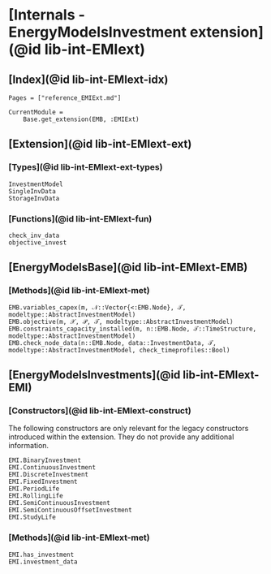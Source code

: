 # [Internals - EnergyModelsInvestment extension](@id lib-int-EMIext)

## [Index](@id lib-int-EMIext-idx)

```@index
Pages = ["reference_EMIExt.md"]
```

```@meta
CurrentModule =
    Base.get_extension(EMB, :EMIExt)
```

## [Extension](@id lib-int-EMIext-ext)

### [Types](@id lib-int-EMIext-ext-types)

```@docs
InvestmentModel
SingleInvData
StorageInvData
```

### [Functions](@id lib-int-EMIext-fun)

```@docs
check_inv_data
objective_invest
```

## [EnergyModelsBase](@id lib-int-EMIext-EMB)

### [Methods](@id lib-int-EMIext-met)

```@docs
EMB.variables_capex(m, 𝒩::Vector{<:EMB.Node}, 𝒯, modeltype::AbstractInvestmentModel)
EMB.objective(m, 𝒳, 𝒫, 𝒯, modeltype::AbstractInvestmentModel)
EMB.constraints_capacity_installed(m, n::EMB.Node, 𝒯::TimeStructure, modeltype::AbstractInvestmentModel)
EMB.check_node_data(n::EMB.Node, data::InvestmentData, 𝒯, modeltype::AbstractInvestmentModel, check_timeprofiles::Bool)
```

## [EnergyModelsInvestments](@id lib-int-EMIext-EMI)

### [Constructors](@id lib-int-EMIext-construct)

The following constructors are only relevant for the legacy constructors introduced within the extension.
They do not provide any additional information.

```@docs
EMI.BinaryInvestment
EMI.ContinuousInvestment
EMI.DiscreteInvestment
EMI.FixedInvestment
EMI.PeriodLife
EMI.RollingLife
EMI.SemiContinuousInvestment
EMI.SemiContinuousOffsetInvestment
EMI.StudyLife
```

### [Methods](@id lib-int-EMIext-met)

```@docs
EMI.has_investment
EMI.investment_data
```
